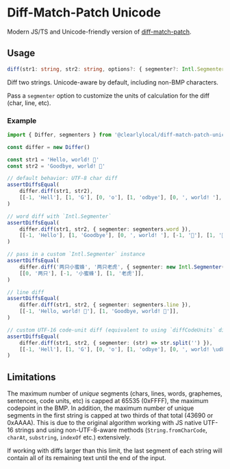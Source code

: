 # Diff-Match-Patch Unicode

Modern JS/TS and Unicode-friendly version of [diff-match-patch](https://github.com/google/diff-match-patch).

## Usage

```ts
diff(str1: string, str2: string, options?: { segmenter?: Intl.Segmenter | ((str: string) => string[]) }): Diff[]
```

Diff two strings. Unicode-aware by default, including non-BMP characters.

Pass a `segmenter` option to customize the units of calculation for the diff (char, line, etc).

### Example

```ts
import { Differ, segmenters } from '@clearlylocal/diff-match-patch-unicode'

const differ = new Differ()

const str1 = 'Hello, world! 💫'
const str2 = 'Goodbye, world! 💩'

// default behavior: UTF-8 char diff
assertDiffsEqual(
	differ.diff(str1, str2),
	[[-1, 'Hell'], [1, 'G'], [0, 'o'], [1, 'odbye'], [0, ', world! '], [-1, '💫'], [1, '💩']],
)

// word diff with `Intl.Segmenter`
assertDiffsEqual(
	differ.diff(str1, str2, { segmenter: segmenters.word }),
	[[-1, 'Hello'], [1, 'Goodbye'], [0, ', world! '], [-1, '💫'], [1, '💩']],
)

// pass in a custom `Intl.Segmenter` instance
assertDiffsEqual(
	differ.diff('两只小蜜蜂', '两只老虎', { segmenter: new Intl.Segmenter('zh-CN', { granularity: 'word' }) }),
	[[0, '两只'], [-1, '小蜜蜂'], [1, '老虎']],
)

// line diff
assertDiffsEqual(
	differ.diff(str1, str2, { segmenter: segmenters.line }),
	[[-1, 'Hello, world! 💫'], [1, 'Goodbye, world! 💩']],
)

// custom UTF-16 code-unit diff (equivalent to using `diffCodeUnits` directly... but less performant)
assertDiffsEqual(
	differ.diff(str1, str2, { segmenter: (str) => str.split('') }),
	[[-1, 'Hell'], [1, 'G'], [0, 'o'], [1, 'odbye'], [0, ', world! \ud83d'], [-1, '\udcab'], [1, '\udca9']],
)
```

## Limitations

The maximum number of _unique_ segments (chars, lines, words, graphemes, sentences, code units, etc) is capped at 65535 (0xFFFF), the maximum codepoint in the BMP. In addition, the maximum number of unique segments in the first string is capped at two thirds of that total (43690 or 0xAAAA). This is due to the original algorithm working with JS native UTF-16 strings and using non-UTF-8-aware methods (`String.fromCharCode`, `charAt`, `substring`, `indexOf` etc.) extensively.

If working with diffs larger than this limit, the last segment of each string will contain all of its remaining text until the end of the input.
